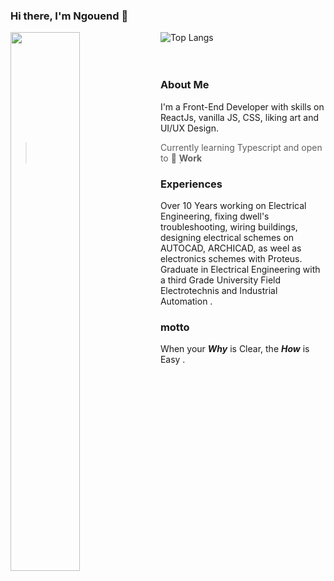 ### Hi there, I'm Ngouend 👋

<img align="left" width="47%" src="https://github-readme-stats.vercel.app/api?username=BeinRain06&show_icons=true&theme=tokyonight&title_color=#eee&text_color=#005555"/>

![Top Langs](https://github-readme-stats.vercel.app/api/top-langs/?username=BeinRain06&layout=compact)
<br></br>
<br>
### **About Me**
I'm a Front-End Developer with skills on ReactJs, vanilla JS, CSS, liking art and UI/UX Design.
>
>Currently learning Typescript and open to   🔭 ̣**Work**
### **Experiences**
Over 10 Years working on Electrical Engineering, fixing dwell's troubleshooting, wiring buildings, designing electrical schemes on AUTOCAD, ARCHICAD, as weel as electronics schemes with Proteus.
Graduate in Electrical Engineering with a third Grade University Field Electrotechnis and Industrial Automation .

### **motto**
When your ***Why*** is Clear, the ***How*** is Easy .

<!--
**BeinRain06/BeinRain06** is a ✨ _special_ ✨ repository because its `README.md` (this file) appears on your GitHub profile.

Here are some ideas to get you started:

- 🔭 I’m currently working on ...
- 🌱 I’m currently learning ...
- 👯 I’m looking to collaborate on ...
- 🤔 I’m looking for help with ...
- 💬 Ask me about ...
- 📫 How to reach me: ...
- 😄 Pronouns: ...
- ⚡ Fun fact: ...
-->
